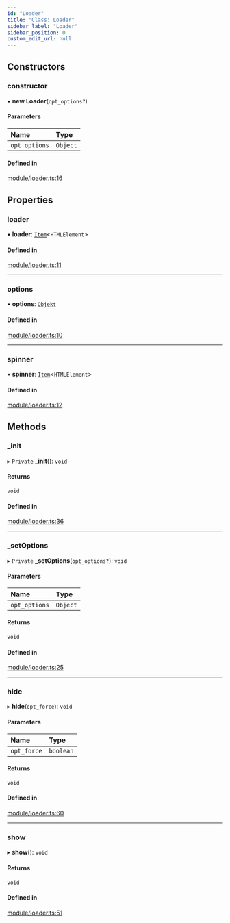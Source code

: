 ```yaml
---
id: "Loader"
title: "Class: Loader"
sidebar_label: "Loader"
sidebar_position: 0
custom_edit_url: null
---
```


## Constructors

### constructor

• **new Loader**(`opt_options?`)

#### Parameters

| Name | Type |
| :------ | :------ |
| `opt_options` | `Object` |

#### Defined in

[module/loader.ts:16](https://bitbucket.org/siposdani87/sui-js/src/412afc3/src/module/loader.ts#lines-16)

## Properties

### loader

• **loader**: [`Item`](Item.md)<`HTMLElement`\>

#### Defined in

[module/loader.ts:11](https://bitbucket.org/siposdani87/sui-js/src/412afc3/src/module/loader.ts#lines-11)

___

### options

• **options**: [`Objekt`](Objekt.md)

#### Defined in

[module/loader.ts:10](https://bitbucket.org/siposdani87/sui-js/src/412afc3/src/module/loader.ts#lines-10)

___

### spinner

• **spinner**: [`Item`](Item.md)<`HTMLElement`\>

#### Defined in

[module/loader.ts:12](https://bitbucket.org/siposdani87/sui-js/src/412afc3/src/module/loader.ts#lines-12)

## Methods

### \_init

▸ `Private` **_init**(): `void`

#### Returns

`void`

#### Defined in

[module/loader.ts:36](https://bitbucket.org/siposdani87/sui-js/src/412afc3/src/module/loader.ts#lines-36)

___

### \_setOptions

▸ `Private` **_setOptions**(`opt_options?`): `void`

#### Parameters

| Name | Type |
| :------ | :------ |
| `opt_options` | `Object` |

#### Returns

`void`

#### Defined in

[module/loader.ts:25](https://bitbucket.org/siposdani87/sui-js/src/412afc3/src/module/loader.ts#lines-25)

___

### hide

▸ **hide**(`opt_force`): `void`

#### Parameters

| Name | Type |
| :------ | :------ |
| `opt_force` | `boolean` |

#### Returns

`void`

#### Defined in

[module/loader.ts:60](https://bitbucket.org/siposdani87/sui-js/src/412afc3/src/module/loader.ts#lines-60)

___

### show

▸ **show**(): `void`

#### Returns

`void`

#### Defined in

[module/loader.ts:51](https://bitbucket.org/siposdani87/sui-js/src/412afc3/src/module/loader.ts#lines-51)
